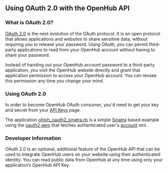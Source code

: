 ## Using OAuth 2.0 with the OpenHub API

### What is OAuth 2.0?

[OAuth 2.0](http://oauth.net/2) is the next evolution of the OAuth protocol. It is an open protocol that allows applications and websites to share sensitive data, without requiring you to release your password. Using OAuth, you can permit third-party applications to read from your OpenHub account without having to share your password.

Instead of handing out your OpenHub account password to a third-party application, you visit the OpenHub website directly and grant that application permission to access your OpenHub account. You can revoke this permission any time you change your mind.

### Using OAuth 2.0

In order to become OpenHub OAuth consumer, you'd need to get your key and secret from your [API Keys](https://www.openhub.net/accounts/me/api_keys) page.

The application [ohloh_oauth2_sinatra.rb](/examples/oauth2/ohloh_oauth2_sinatra.rb) is a simple [Sinatra](http://www.sinatrarb.com/) based example using the [oauth2 gem](https://github.com/intridea/oauth2) that fetches authenticated user's [account](/reference/account.md) xml.

### Developer Information

OAuth 2.0 is an optional, additional feature of the OpenHub API that can be used to integrate OpenHub users on your website using their authenticated identity. You can read public data from OpenHub at any time using only your application’s OpenHub API Key.
